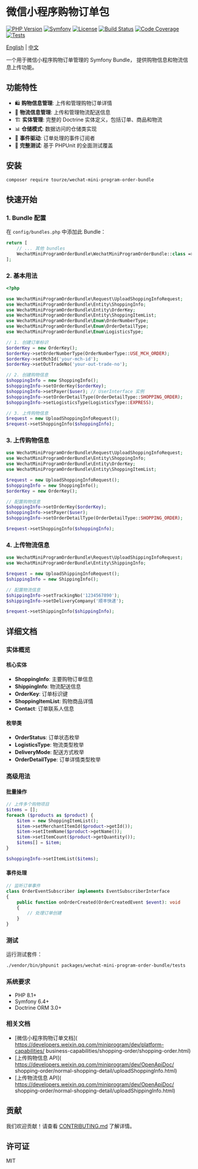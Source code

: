 # 微信小程序购物订单包

[![PHP Version](https://img.shields.io/badge/php-%5E8.1-blue)](https://php.net)
[![Symfony](https://img.shields.io/badge/symfony-%5E6.4-green)](https://symfony.com)
[![License](https://img.shields.io/badge/license-MIT-blue)](LICENSE)
[![Build Status](https://img.shields.io/badge/build-passing-brightgreen)](../../actions)
[![Code Coverage](https://img.shields.io/badge/coverage-100%25-brightgreen)](tests)
[![Tests](https://img.shields.io/badge/tests-passing-brightgreen)](tests)

[English](README.md) | [中文](README.zh-CN.md)

一个用于微信小程序购物订单管理的 Symfony Bundle，
提供购物信息和物流信息上传功能。

## 功能特性

- 🛍️ **购物信息管理**: 上传和管理购物订单详情
- 🚚 **物流信息管理**: 上传和管理物流配送信息
- 🏗️ **实体管理**: 完整的 Doctrine 实体定义，包括订单、商品和物流
- 📊 **仓储模式**: 数据访问的仓储类实现
- 🔄 **事件驱动**: 订单处理的事件订阅者
- 🧪 **完整测试**: 基于 PHPUnit 的全面测试覆盖

## 安装

```bash
composer require tourze/wechat-mini-program-order-bundle
```

## 快速开始

### 1. Bundle 配置

在 `config/bundles.php` 中添加此 Bundle：

```php
return [
    // ... 其他 bundles
    WechatMiniProgramOrderBundle\WechatMiniProgramOrderBundle::class => ['all' => true],
];
```

### 2. 基本用法

```php
<?php

use WechatMiniProgramOrderBundle\Request\UploadShoppingInfoRequest;
use WechatMiniProgramOrderBundle\Entity\ShoppingInfo;
use WechatMiniProgramOrderBundle\Entity\OrderKey;
use WechatMiniProgramOrderBundle\Entity\ShoppingItemList;
use WechatMiniProgramOrderBundle\Enum\OrderNumberType;
use WechatMiniProgramOrderBundle\Enum\OrderDetailType;
use WechatMiniProgramOrderBundle\Enum\LogisticsType;

// 1. 创建订单标识
$orderKey = new OrderKey();
$orderKey->setOrderNumberType(OrderNumberType::USE_MCH_ORDER);
$orderKey->setMchId('your-mch-id');
$orderKey->setOutTradeNo('your-out-trade-no');

// 2. 创建购物信息
$shoppingInfo = new ShoppingInfo();
$shoppingInfo->setOrderKey($orderKey);
$shoppingInfo->setPayer($user); // UserInterface 实例
$shoppingInfo->setOrderDetailType(OrderDetailType::SHOPPING_ORDER);
$shoppingInfo->setLogisticsType(LogisticsType::EXPRESS);

// 3. 上传购物信息
$request = new UploadShoppingInfoRequest();
$request->setShoppingInfo($shoppingInfo);
```

### 3. 上传购物信息

```php
use WechatMiniProgramOrderBundle\Request\UploadShoppingInfoRequest;
use WechatMiniProgramOrderBundle\Entity\ShoppingInfo;
use WechatMiniProgramOrderBundle\Entity\OrderKey;
use WechatMiniProgramOrderBundle\Entity\ShoppingItemList;

$request = new UploadShoppingInfoRequest();
$shoppingInfo = new ShoppingInfo();
$orderKey = new OrderKey();

// 配置购物信息
$shoppingInfo->setOrderKey($orderKey);
$shoppingInfo->setPayer($user);
$shoppingInfo->setOrderDetailType(OrderDetailType::SHOPPING_ORDER);

$request->setShoppingInfo($shoppingInfo);
```

### 4. 上传物流信息

```php
use WechatMiniProgramOrderBundle\Request\UploadShippingInfoRequest;
use WechatMiniProgramOrderBundle\Entity\ShippingInfo;

$request = new UploadShippingInfoRequest();
$shippingInfo = new ShippingInfo();

// 配置物流信息
$shippingInfo->setTrackingNo('1234567890');
$shippingInfo->setDeliveryCompany('顺丰快递');

$request->setShippingInfo($shippingInfo);
```

## 详细文档

### 实体概览

#### 核心实体

- **ShoppingInfo**: 主要购物订单信息
- **ShippingInfo**: 物流配送信息
- **OrderKey**: 订单标识键
- **ShoppingItemList**: 购物商品详情
- **Contact**: 订单联系人信息

#### 枚举类

- **OrderStatus**: 订单状态枚举
- **LogisticsType**: 物流类型枚举
- **DeliveryMode**: 配送方式枚举
- **OrderDetailType**: 订单详情类型枚举

### 高级用法

#### 批量操作

```php
// 上传多个购物项目
$items = [];
foreach ($products as $product) {
    $item = new ShoppingItemList();
    $item->setMerchantItemId($product->getId());
    $item->setItemName($product->getName());
    $item->setItemCount($product->getQuantity());
    $items[] = $item;
}

$shoppingInfo->setItemList($items);
```

#### 事件处理

```php
// 监听订单事件
class OrderEventSubscriber implements EventSubscriberInterface
{
    public function onOrderCreated(OrderCreatedEvent $event): void
    {
        // 处理订单创建
    }
}
```

### 测试

运行测试套件：

```bash
./vendor/bin/phpunit packages/wechat-mini-program-order-bundle/tests
```

### 系统要求

- PHP 8.1+
- Symfony 6.4+
- Doctrine ORM 3.0+

### 相关文档

- [微信小程序购物订单文档](
  https://developers.weixin.qq.com/miniprogram/dev/platform-capabilities/
  business-capabilities/shopping-order/shopping-order.html)
- [上传购物信息 API](
  https://developers.weixin.qq.com/miniprogram/dev/OpenApiDoc/
  shopping-order/normal-shopping-detail/uploadShoppingInfo.html)
- [上传物流信息 API](
  https://developers.weixin.qq.com/miniprogram/dev/OpenApiDoc/
  shopping-order/normal-shopping-detail/uploadShippingInfo.html)

## 贡献

我们欢迎贡献！请查看 [CONTRIBUTING.md](../../CONTRIBUTING.md) 了解详情。

## 许可证

MIT